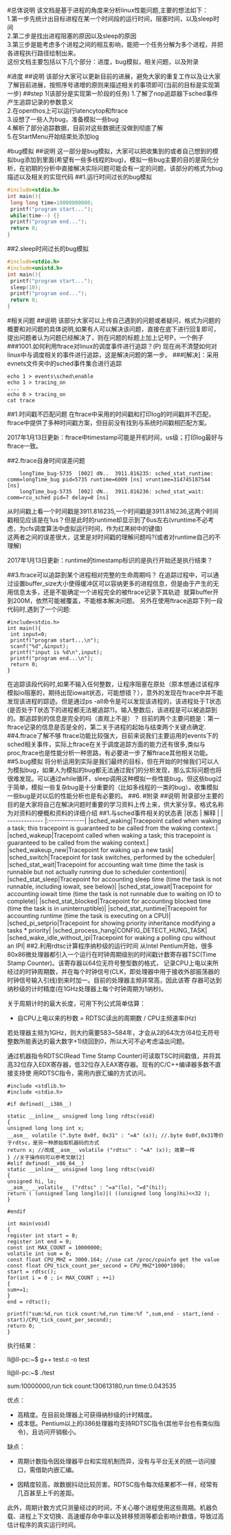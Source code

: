 #总体说明
该文档是基于进程的角度来分析linux性能问题,主要的想法如下：  
1.第一步先统计出目标进程在某一个时间段的运行时间，阻塞时间，以及sleep时间  
2.第二步是找出进程阻塞的原因以及sleep的原因  
3.第三步是能考虑多个进程之间的相互影响，能把一个任务分解为多个进程，并把各进程执行路径绘制出来。  
这份文档主要包括以下几个部分：进度，bug模拟，相关问题，以及附录 

#进度
##说明
该部分大家可以更新目前的进展，避免大家的重复工作以及让大家了解目前进展，按照序号递增的原则来描述相关的事项即可(当前的目标是实现第一步)
##step 1(该部分是实现第一阶段的任务)
1.了解了nop追踪器下sched事件产生追踪记录的参数意义  
2.在openthos上可以运行latencytop和ftrace  
3.设想了一些人为bug，准备模拟一些bug  
4.解析了部分追踪数据，目前对这些数据还没做到彻底了解  
5.在StartMenu开始结束处添加log

#bug模拟
##说明
这一部分是bug模拟，大家可以把收集到的或者自己想到的模拟bug添加到里面(希望有一些多线程的bug)，模拟一些bug主要的目的是简化分析，在初期的分析中直接解决实际问题可能会有一定的问题，该部分的格式为bug描述以及相关的实现代码
##1.运行时间过长的bug模拟
```c
#include<stdio.h>
int main(){
 long long time=10000000000;
 printf("program start...");
 while(time--) {}
 printf("program end...");
 return 0;
}
```

##2.sleep时间过长的bug模拟
```c
#include<stdio.h>
#include<unistd.h>
int main(){
 printf("program start...");
 sleep(10);
 printf("program end...");
 return 0;
}
```

#相关问题
##说明
该部分大家可以上传自己遇到的问题或者疑问，格式为问题的概要和对问题的具体说明,如果有人可以解决该问题，直接在底下进行回复即可，提出问题者认为问题已经解决了，则在问题的标题上加上记号P，一个例子
###1001.如何利用ftrace对linux的调度事件进行追踪？(P)
现在尚不清楚如何对linux中与调度相关的事件进行追踪，这是解决问题的第一步。
###[解决]：采用evnets文件夹中的sched事件集合进行追踪
```
echo 1 > events\sched\enable
echo 1 > tracing_on
....
echo 0 > tracing_on
cat trace 
```
##1.时间戳不匹配问题
在ftrace中采用的时间戳和打印log的时间戳并不匹配，ftrace中提供了多种时间戳方案，但目前没有找到与系统时间戳相匹配方案。

2017年1月13日更新：ftrace中timestamp可能是开机时间，us级；打印log最好与ftrace一致。

##2.ftrace自身时间误差问题
```
    longTime_bug-5735  [002] dN..  3911.816235: sched_stat_runtime: comm=longTime_bug pid=5735 runtime=6009 [ns] vruntime=314745187544 [ns]
    longTime_bug-5735  [002] dN..  3911.816236: sched_stat_wait: comm=rcu_sched pid=7 delay=0 [ns]
```
从时间戳上看一个时间戳是3911.816235,一个时间戳是3911.816236,这两个时间戳相见应该是在1us？但是此时的runtime却显示到了6us左右(vruntime不必考虑，为cfs调度算法中虚拟运行时间，作为红黑树中的键值)  
这两者之间的误差很大，这里是对时间戳的理解问题吗?(或者对runtime自己的不理解)

2017年1月13日更新：runtime的timestamp标识的是执行开始还是执行结束？

##3.ftrace可以追踪到某个进程相对完整的生命周期吗？
在追踪过程中，可以通过设置buffer_size大小使得缓冲区可以容纳更多的进程信息，但是由于产生的无用信息太多，还是不能确定一个进程完全的被ftrace记录下其轨迹  就算buffer开到200M，依然可能被覆盖，不能根本解决问题。
另外在使用ftrace追踪下列一段代码时,遇到了一个问题:   
```
#include<stdio.h>
int main(){
 int input=0;
 printf("program start...\n"); 
 scanf("%d",&input);
 printf("input is %d\n",input);
 printf("program end...\n");
 return 0;
}
```
在追踪该段代码时,如果不输入任何整数，让程序阻塞在原处（原本想通过该程序模拟io阻塞的，期待出现iowait状态，可能想错？），意外的发现在ftrace中并不能发现该进程的踪迹。但是通过ps -all命令是可以发现该进程的，该进程处于T状态(是否处于T状态下的进程都无法被追踪?)。输入整数后，该进程是可以被追踪到的。那追踪到的信息是完全的吗（直观上不是）？
目前的两个主要问题是：第一ftrace记录的信息是否是全的，第二关于进程的起始与结束两个关键点确定.
##4.ftrace了解不够
ftrace功能比较强大，目前来说我们主要运用的events下的sched相关事件，实际上ftrace在关于调度追踪方面的能力还有很多,类似与proc,ftrace也是性能分析一种思路，有必要进一步了解ftrace其他相关功能。
##5.bug模拟
将分析运用到实际是我们最终的目标，但在开始的时候我们可以人为模拟bug，如果人为模拟的bug都无法通过我们的分析发现，那么实际问题也将很难发现。可以通过while循环，sleep调用这种模拟一些性能bug，但这些bug过于简单，模拟一些复杂bug是十分重要的（比如多线程的一类的bug）。收集模拟一些bug是对以后的性能分析也是有必要的。
##6.
#附录
##说明
附录部分主要的目的是大家将自己在解决问题时重要的学习资料上传上来，供大家分享。格式名称为对资料的梗概和资料的详细介绍
##1.与sched事件相关的状态表
|状态      | 解释          |
| ------------- |:-------------|
|sched_waking|Tracepoint called when waking a task; this tracepoint is guaranteed to be  called from the waking context.|
|sched_wakeup|Tracepoint called when waking a task; this tracepoint is guaranteed to be  called from the waking context.|
|sched_wakeup_new|Tracepoint for waking up a new task|
|sched_switch|Tracepoint for task switches, performed by the scheduler|
|sched_stat_wait|Tracepoint for accounting wait time (time the task is runnable  but not actually running due to scheduler contention)|
|sched_stat_sleep|Tracepoint for accounting sleep time (time the task is not runnable, including iowait, see below)|
|sched_stat_iowait|Tracepoint for accounting iowait time (time the task is not runnable due to waiting on IO to complete)|
|sched_stat_blocked|Tracepoint for accounting blocked time (time the task is in uninterruptible)|
|sched_stat_runtime|Tracepoint for accounting runtime (time the task is executing  on a CPU)|
|sched_pi_setprio|Tracepoint for showing priority inheritance modifying a tasks * priority|
|sched_process_hang|CONFIG_DETECT_HUNG_TASK|
|sched_wake_idle_without_ipi|Tracepoint for waking a polling cpu without an IPI|
##2.利用rdtsc计算程序纳秒级的运行时间
从Intel Pentium开始，很多80x86微处理器都引入一个运行在时钟周期级别的时间戳计数寄存器TSC(Time Stamp Counter)。该寄存器以64位无符号整型数的格式，
记录CPU上电以来所经过的时钟周期数，并在每个时钟信号(CLK，即处理器中用于接收外部振荡器的时钟信号输入引线)到来时加一。目前的处理器主频非常高，因此该寄
存器可达到纳秒级的计时精度(在1GHz处理器上每个时钟周期为1纳秒)。

关于周期计时的最大长度，可用下列公式简单估算：

* 自CPU上电以来的秒数 = RDTSC读出的周期数 / CPU主频速率(Hz) 

若处理器主频为1GHz，则大约需要583~584年，才会从2的64次方(64位无符号整数所能表达的最大数字+1)绕回到0，所以大可不必考虑溢出问题。

通过机器指令RDTSC(Read Time Stamp Counter)可读取TSC时间戳值，并将其高32位存入EDX寄存器，低32位存入EAX寄存器。现有的C/C++编译器多数不直接支持使
用RDTSC指令，需用内嵌汇编的方式访问。
```
#include <stdlib.h>
#include <stdio.h>

#if defined(__i386__)

static __inline__ unsigned long long rdtsc(void)
{
unsigned long long int x;
__asm__ volatile (".byte 0x0f, 0x31" : "=A" (x)); //.byte 0x0f,0x31等价于rdtsc，是另一种原始取机器码的方式
return x; //改成__asm__ volatile ("rdtsc" : "=A" (x)); 效果一样
} //关于操作码可以参考文献[2]
#elif defined(__x86_64__)
static __inline__ unsigned long long rdtsc(void)
{
unsigned hi, lo;
__asm__ __volatile__ ("rdtsc" : "=a"(lo), "=d"(hi));
return ( (unsigned long long)lo)|( ((unsigned long long)hi)<<32 );
}

#endif

int main(void)
{
register int start = 0;
register int end = 0;
const int MAX_COUNT = 10000000;
volatile int sum = 0;
const float CPU_MHZ = 3000.164; //use cat /proc/cpuinfo get the value
const float CPU_tick_count_per_second = CPU_MHZ*1000*1000;
start = rdtsc();
for(int i = 0 ; i< MAX_COUNT ; ++i)
{
sum+=1;
}
end = rdtsc();

printf("sum:%d,run tick count:%d,run time:%f ",sum,end - start,(end -start)/CPU_tick_count_per_second);
return 0;
}
```
执行结果：

ll@ll-pc:~$ g++ test.c -o test

ll@ll-pc:~$ ./test

sum:10000000,run tick count:130613180,run time:0.043535 

优点：

* 高精度。在目前处理器上可获得纳秒级的计时精度。
* 成本低。Pentium以上的i386处理器均支持RDTSC指令(其他平台也有类似指令)，且访问开销极小。

缺点：

* 周期计数指令因处理器平台和实现机制而异，没有与平台无关的统一访问接口，需借助内嵌汇编。

* 因精度较高，故数据抖动比较厉害。RDTSC指令每次结果都不一样，经常有几百甚至上千的差距。

此外，周期计数方式只测量经过的时间，不关心哪个进程使用这些周期。机器负载、进程上下文切换、高速缓存命中率以及转移预测等都会影响计数值，导致过高估计程序的真实运行时间。
